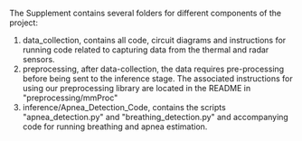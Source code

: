 The Supplement contains several folders for different components of the project:

1. data_collection, contains all code, circuit diagrams and instructions for running code related to capturing data from the thermal and radar sensors. 
2. preprocessing, after data-collection, the data requires pre-processing before being sent to the inference stage. The associated instructions for using our preprocessing library are located in the README in "preprocessing/mmProc"
3. inference/Apnea_Detection_Code, contains the scripts "apnea_detection.py" and "breathing_detection.py" and accompanying code for running breathing and apnea estimation. 
